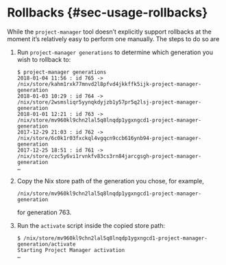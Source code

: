 # Rollbacks {#sec-usage-rollbacks}

While the `project-manager` tool doesn’t explicitly support rollbacks at
the moment it’s relatively easy to perform one manually. The steps to
do so are

1.  Run `project-manager generations` to determine which generation you
    wish to rollback to:

    ```shell
    $ project-manager generations
    2018-01-04 11:56 : id 765 -> /nix/store/kahm1rxk77mnvd2l8pfvd4jkkffk5ijk-project-manager-generation
    2018-01-03 10:29 : id 764 -> /nix/store/2wsmsliqr5yynqkdyjzb1y57pr5q2lsj-project-manager-generation
    2018-01-01 12:21 : id 763 -> /nix/store/mv960kl9chn2lal5q8lnqdp1ygxngcd1-project-manager-generation
    2017-12-29 21:03 : id 762 -> /nix/store/6c0k1r03fxckql4vgqcn9ccb616ynb94-project-manager-generation
    2017-12-25 18:51 : id 761 -> /nix/store/czc5y6vi1rvnkfv83cs3rn84jarcgsgh-project-manager-generation
    …
    ```

2.  Copy the Nix store path of the generation you chose, for example,

        /nix/store/mv960kl9chn2lal5q8lnqdp1ygxngcd1-project-manager-generation

    for generation 763.

3.  Run the `activate` script inside the copied store path:

    ```shell
    $ /nix/store/mv960kl9chn2lal5q8lnqdp1ygxngcd1-project-manager-generation/activate
    Starting Project Manager activation
    …
    ```
